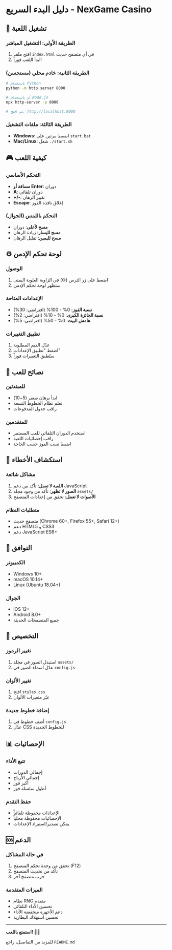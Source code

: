 # دليل البدء السريع - NexGame Casino

## 🚀 تشغيل اللعبة

### الطريقة الأولى: التشغيل المباشر
1. افتح ملف `index.html` في أي متصفح حديث
2. ابدأ اللعب فوراً!

### الطريقة الثانية: خادم محلي (مستحسن)
```bash
# باستخدام Python
python -m http.server 8000

# أو باستخدام Node.js
npx http-server -p 8000

# ثم افتح: http://localhost:8000
```

### الطريقة الثالثة: ملفات التشغيل
- **Windows**: اضغط مرتين على `start.bat`
- **Mac/Linux**: شغل `./start.sh`

## 🎮 كيفية اللعب

### التحكم الأساسي
- **مسافة أو Enter**: دوران
- **A**: دوران تلقائي
- **+/-**: تغيير الرهان
- **Escape**: إغلاق نافذة الفوز

### التحكم باللمس (الجوال)
- **مسح لأعلى**: دوران
- **مسح لليسار**: زيادة الرهان
- **مسح لليمين**: تقليل الرهان

## ⚙️ لوحة تحكم الإدمن

### الوصول
1. اضغط على زر الترس (⚙️) في الزاوية العلوية اليمنى
2. ستظهر لوحة تحكم الإدمن

### الإعدادات المتاحة
- **نسبة الفوز**: 0% - 100% (افتراضي: 30%)
- **نسبة الجائزة الكبرى**: 0% - 10% (افتراضي: 2%)
- **هامش البيت**: 0% - 50% (افتراضي: 5%)

### تطبيق التغييرات
1. عدّل القيم المطلوبة
2. اضغط "تطبيق الإعدادات"
3. ستُطبق التغييرات فوراً

## 🎯 نصائح للعب

### للمبتدئين
- ابدأ برهان صغير ($5-$10)
- تعلم نظام الخطوط التسعة
- راقب جدول المدفوعات

### للمتقدمين
- استخدم الدوران التلقائي للعب المستمر
- راقب إحصائيات اللعبة
- اضبط نسب الفوز حسب الحاجة

## 🔧 استكشاف الأخطاء

### مشاكل شائعة
1. **اللعبة لا تعمل**: تأكد من دعم JavaScript
2. **الصور لا تظهر**: تأكد من وجود مجلد `assets/`
3. **الأصوات لا تعمل**: تحقق من إعدادات المتصفح

### متطلبات النظام
- متصفح حديث (Chrome 60+, Firefox 55+, Safari 12+)
- دعم HTML5 و CSS3
- دعم JavaScript ES6+

## 📱 التوافق

### الكمبيوتر
- Windows 10+
- macOS 10.14+
- Linux (Ubuntu 18.04+)

### الجوال
- iOS 12+
- Android 8.0+
- جميع المتصفحات الحديثة

## 🎨 التخصيص

### تغيير الرموز
1. استبدل الصور في مجلد `assets/`
2. عدّل أسماء الصور في `config.js`

### تغيير الألوان
1. افتح `styles.css`
2. غيّر متغيرات الألوان

### إضافة خطوط جديدة
1. أضف خطوط في `config.js`
2. عدّل CSS للخطوط الجديدة

## 📊 الإحصائيات

### تتبع الأداء
- إجمالي الدورات
- إجمالي الأرباح
- أكبر فوز
- أطول سلسلة فوز

### حفظ التقدم
- الإعدادات محفوظة تلقائياً
- الإحصائيات محفوظة محلياً
- يمكن تصدير/استيراد الإعدادات

## 🆘 الدعم

### في حالة المشاكل
1. تحقق من وحدة تحكم المتصفح (F12)
2. تأكد من تحديث المتصفح
3. جرب متصفح آخر

### الميزات المتقدمة
- نظام RNG متقدم
- تحسين الأداء التلقائي
- دعم الأجهزة منخفضة الأداء
- تحسين استهلاك البطارية

---

**استمتع باللعب! 🎰🎉**

للمزيد من التفاصيل، راجع `README.md`
